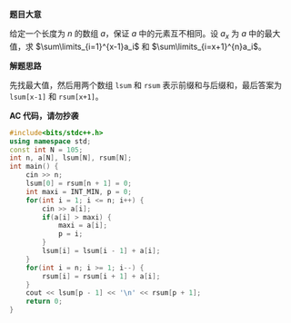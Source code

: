 **题目大意**

给定一个长度为 $n$ 的数组 $a$，保证 $a$ 中的元素互不相同。设 $a_x$ 为 $a$ 中的最大值，求 $\sum\limits_{i=1}^{x-1}a_i$ 和 $\sum\limits_{i=x+1}^{n}a_i$。

**解题思路**

先找最大值，然后用两个数组 `lsum` 和 `rsum` 表示前缀和与后缀和，最后答案为 `lsum[x-1]` 和 `rsum[x+1]`。

**AC 代码，请勿抄袭**

```cpp
#include<bits/stdc++.h>
using namespace std;
const int N = 105;
int n, a[N], lsum[N], rsum[N];
int main() {
    cin >> n;
    lsum[0] = rsum[n + 1] = 0;
    int maxi = INT_MIN, p = 0;
    for(int i = 1; i <= n; i++) {
        cin >> a[i];
        if(a[i] > maxi) {
            maxi = a[i];
            p = i;
        }
        lsum[i] = lsum[i - 1] + a[i];
    }
    for(int i = n; i >= 1; i--) {
        rsum[i] = rsum[i + 1] + a[i];
    }
    cout << lsum[p - 1] << '\n' << rsum[p + 1];
    return 0;
}

```
